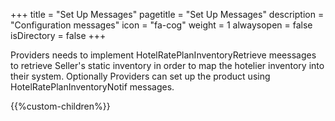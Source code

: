 +++
title = "Set Up Messages"
pagetitle = "Set Up Messages"
description = "Configuration messages"
icon = "fa-cog"
weight = 1
alwaysopen = false
isDirectory = false
+++

Providers needs to implement HotelRatePlanInventoryRetrieve meessages to retrieve Seller's static inventory in order to map the hotelier inventory into their system. Optionally Providers can set up the product using  HotelRatePlanInventoryNotif messages.

{{%custom-children%}}
